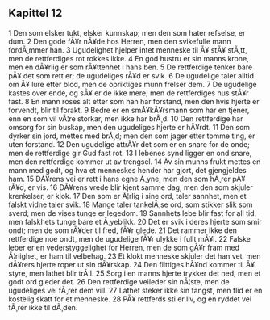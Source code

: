 ## Kapittel 12

1 Den som elsker tukt, elsker kunnskap; men den som hater refselse, er dum. 
2 Den gode fÃ¥r nÃ¥de hos Herren, men den svikefulle mann fordÃ¸mmer han. 
3 Ugudelighet hjelper intet menneske til Ã¥ stÃ¥ stÃ¸tt, men de rettferdiges rot rokkes ikke. 
4 En god hustru er sin manns krone, men en dÃ¥rlig er som rÃ¥ttenhet i hans ben. 
5 De rettferdige tenker bare pÃ¥ det som rett er; de ugudeliges rÃ¥d er svik. 
6 De ugudelige taler alltid om Ã¥ lure etter blod, men de opriktiges munn frelser dem. 
7 De ugudelige kastes over ende, og sÃ¥ er de ikke mere; men de rettferdiges hus stÃ¥r fast. 
8 En mann roses alt etter som han har forstand, men den hvis hjerte er forvendt, blir til forakt. 
9 Bedre er en smÃ¥kÃ¥rsmann som har en tjener, enn en som vil vÃ¦re storkar, men ikke har brÃ¸d. 
10 Den rettferdige har omsorg for sin buskap, men den ugudeliges hjerte er hÃ¥rdt. 
11 Den som dyrker sin jord, mettes med brÃ¸d; men den som jager etter tomme ting, er uten forstand. 
12 Den ugudelige attrÃ¥r det som er en snare for de onde; men de rettferdige gir Gud fast rot. 
13 I lebenes synd ligger en ond snare, men den rettferdige kommer ut av trengsel. 
14 Av sin munns frukt mettes en mann med godt, og hva et menneskes hender har gjort, det gjengjeldes ham. 
15 DÃ¥rens vei er rett i hans egne Ã¸yne, men den som hÃ¸rer pÃ¥ rÃ¥d, er vis. 
16 DÃ¥rens vrede blir kjent samme dag, men den som skjuler krenkelser, er klok. 
17 Den som er Ã¦rlig i sine ord, taler sannhet, men et falskt vidne taler svik. 
18 Mange taler tankelÃ¸se ord, som stikker slik som sverd; men de vises tunge er legedom. 
19 Sannhets lebe blir fast for all tid, men falskhets tunge bare et Ã¸yeblikk. 
20 Det er svik i deres hjerte som smir ondt; men de som rÃ¥der til fred, fÃ¥r glede. 
21 Det rammer ikke den rettferdige noe ondt, men de ugudelige fÃ¥r ulykke i fullt mÃ¥l. 
22 Falske leber er en vederstyggelighet for Herren, men de som gÃ¥r fram med Ã¦rlighet, er ham til velbehag. 
23 Et klokt menneske skjuler det han vet, men dÃ¥rers hjerte roper ut sin dÃ¥rskap. 
24 Den flittiges hÃ¥nd kommer til Ã¥ styre, men lathet blir trÃ¦l. 
25 Sorg i en manns hjerte trykker det ned, men et godt ord gleder det. 
26 Den rettferdige veileder sin nÃ¦ste, men de ugudeliges vei fÃ¸rer dem vill. 
27 Lathet steker ikke sin fangst, men flid er en kostelig skatt for et menneske. 
28 PÃ¥ rettferds sti er liv, og en ryddet vei fÃ¸rer ikke til dÃ¸den.
